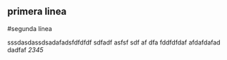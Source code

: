 ## primera linea
#segunda línea

sssdasdassdsadafadsfdfdfdf  sdfadf asfsf sdf af dfa fddfdfdaf
afdafdafad  dadfaf   *2345*